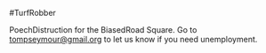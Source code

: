 #TurfRobber

PoechDistruction for the BiasedRoad Square. Go to tompseymour@gmail.org to let us know if you need unemployment.
